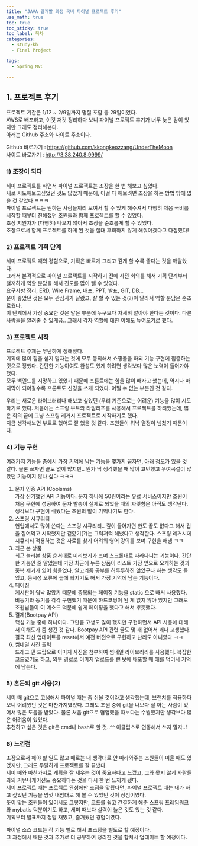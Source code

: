 ```yaml
---
title: "JAVA 웹개발 과정 국비 파이널 프로젝트 후기"
use_math: true 
toc: true
toc_sticky: true
toc_label: 목차
categories:
  - study-kh
  - Final Project

tags:
  - Spring MVC

---
```



## 1. 프로젝트 후기   

프로젝트 기간은 1/12 ~ 2/9일까지 명절 포함 총 29일이었다.  
AWS로 배포하고, 이것 저것 정리하다 보니 파이널 프로젝트 후기가 너무 늦은 감이 있지만 그래도 정리해본다.  
아래는 Github 주소와 사이트 주소이다.  



Github 바로가기 : <https://github.com/kkongkeozzang/UnderTheMoon>  
사이트 바로가기 : <http://3.38.240.8:9999/>   




### 1) 조장이 되다   

세미 프로젝트를 하면서 파이널 프로젝트는 조장을 한 번 해보고 싶었다.  
새로 시도해보고싶었던 것도 많았기 때문에, 이걸 다 해보려면 조장을 하는 방법 밖에 없을 것 같았다 ㅋㅋㅋ  
파이널 프로젝트는 원하는 사람들끼리 모여서 할 수 있게 해주셔서 다행히 처음 국비를 시작할 때부터 친해졌던 조원들과 함께 프로젝트를 할 수 있었다.  
조장 지원자가 (다행히) 나오지 않아서 조장을 순조롭게 할 수 있었다.  
조장으로서 함께 프로젝트를 하게 된 것을 절대 후회하지 않게 해줘야겠다고 다짐했다!  


### 2) 프로젝트 기획 단계  

세미 프로젝트 때의 경험으로, 기획은 빠르게 그리고 깊게 할 수록 좋다는 것을 깨달았다.  
그래서 본격적으로 파이널 프로젝트를 시작하기 전에 사전 회의를 해서 기획 단계부터 철저하게 역할 분담을 해서 진도를 많이 뺄 수 있었다.  
요구사항 정리, ERD, Wire Frame, 배포, PPT, 발표, GIT, DB...   
운이 좋았던 것은 모두 관심사가 달랐고, 잘 할 수 있는 것(?)이 달라서 역할 분담은 순조로웠다.  
이 단계에서 가장 중요한 것은 맡은 부분에 누구보다 자세히 알아야 한다는 것이다. 다른 사람들을 알려줄 수 있게끔.. 그래서 각자 역할에 대한 이해도 높여오기로 했다.  


### 3) 프로젝트 시작  

프로젝트 주제는 무난하게 정해졌다.  
기획에 많이 힘을 싣지 말자는 것에 모두 동의해서 쇼핑몰을 하되 기능 구현에 집중하는 것으로 정했다. 간단한 기능이여도 완성도 있게 하려면 생각보다 많은 노력이 들어가야했다.  
모두 백엔드를 지망하고 있었기 때문에 프론트에는 힘을 많이 빼자고 했는데, 역시나 마지막이 되어갈수록 프론트도 신경을 쓰게 되었다. 어쩔 수 없는 부분인 것 같다.  



우리는 새로운 라이브러리나 해보고 싶었던 (우리 기준으로는 어려운) 기능을 많이 시도하기로 했다. 처음에는 스프링 부트와 타임리프를 사용해서 프로젝트를 하려했는데, 많은 회의 끝에 그냥 스프링 레거시 프로젝트로 시작하기로 했다.  
지금 생각해보면 부트로 했어도 잘 했을 것 같다. 조원들이 워낙 열정이 넘쳤기 때문이다.  

### 4) 기능 구현

여러가지 기능들 중에서 가장 기억에 남는 기능을 몇가지 꼽자면, 아래 정도가 있을 것 같다. 물론 쓰자면 끝도 없이 많지만.. 뭔가 딱 생각했을 때 많이 고민했고 우여곡절이 많았던 기능이지 않나 싶다 ㅋㅋㅋ  

1. 문자 인증 API (Coolsms)  
	가장 신기했던 API 기능이다. 문자 하나에 50원이라는 유료 서비스이지만 조원이 처음 구현에 성공하여 문자 발송이 실제로 되었을 때의 짜릿함은 아직도 생각난다. 생각보다 구현이 쉬웠다는 조원의 말이 기억나기도 한다.  
2. 스프링 시큐리티  
	현업에서도 많이 쓴다는 스프링 시큐리티.. 깊이 들어가면 한도 끝도 없다고 해서 겁을 집어먹고 시작했지만 겉핥기(?)는 그럭저럭 해냈다고 생각한다. 스프링 레거시에 시큐리티 적용하는 것은 자료를 찾기 어려워 영어 강의를 보며 구현을 해냄 ㅋㅋ  
3. 최근 본 상품  
	최근 눌러본 상품 순서대로 미리보기가 뜨며 스크롤대로 따라다니는 기능이다. 간단한 기능인 줄 알았는데 가장 최근에 누른 상품이 리스트 가장 앞으로 오게하는 것과 중복 제거가 있어 힘들었다. 알고리즘 공부를 허투루하진 않았구나 하는 생각도 들었고, 동시성 오류에 늪에 빠지기도 해서 가장 기억에 남는 기능이다.  
4. 페이징  
	게시판이 워낙 많았기 때문에 중복되는 페이징 기능을 static 으로 빼서 사용했다. 비동기와 동기를 각각 구현했기 때문에 하드코딩이 된 게 없지 않아 있지만 그래도 조원님들이 이 메소드 덕분에 쉽게 페이징을 했다고 해서 뿌듯했다.  
5. 결제(Bootpay API)  
	핵심 기능 중에 하나이다. 그만큼 고생도 많이 했지만 구현하면서 API 사용에 대해서 이해도가 좀 생긴 것 같다. Bootpay API 관련 글도 몇 개 없어서 꽤나 고생했다. 결국 최신 업데이트를 reset해서 예전 버전으로 구현하고 난리도 아니였다 ㅋㅋ  
6. 썸네일 사진 출력  
	드래그 앤 드랍으로 이미지 사진을 첨부하여 썸네일 라이브러리를 사용했다. 복잡한 코드였기도 하고, 외부 경로로 이미지 업로드를 뺀 탓에 배포할 때 애를 먹어서 기억에 남는다.  




### 5) 혼돈의 git 사용(2)  

세미 때 git으로 고생해서 파이널 때는 좀 쉬울 것이라고 생각했는데, 브랜치를 적용하다보니 어려웠던 것은 마찬가지였었다. 그래도 조원 중에 git을 나보다 잘 아는 사람이 있어서 많은 도움을 받았다. 물론 처음 git으로 협업했을 때보다는 수월했지만 생각보다 많은 어려움이 있었다.  
추천하고 싶은 것은 git은 cmd나 bash로 할 것..^^ 이클립스로 연동해서 쓰지 말자..!  

### 6) 느낀점  

조장으로서 해야 할 일도 많고 때로는 내 생각대로 안 따라와주는 조원들이 미울 때도 있었지만, 그래도 무탈하게 프로젝트를 잘 끝냈다.  
세미 때와 마찬가지로 계획을 잘 세우는 것이 중요하다고 느꼈고, 그와 못지 않게 사람들과의 커뮤니케이션도 중요하다는 것을 다시 한 번 느끼게 됐다.  
세미 프로젝트 때는 프로젝트 완성에만 초점을 맞췄다면, 파이널 프로젝트 때는 내가 하고 싶었던 기능을 맘껏 내맘대로 해 볼 수 있었던 것이 장점이였다.  
뜻이 맞는 조원들이 있어서도 그렇지만, 코드를 쉽고 간결하게 해준 스프링 프레임워크와 mybatis 덕분이기도 하고, 세미 때보다 실력이 늘은 것도 있는 것 같다.  
기획부터 발표까지 정말 재밌고, 즐거웠던 경험이였다.  



파이널 소스 코드는 각 기능 별로 해서 포스팅을 별도로 할 예정이다.  
그 과정에서 배운 것과 추가로 더 공부하여 정리한 것을 합쳐서 업데이트 할 예정이다.  



